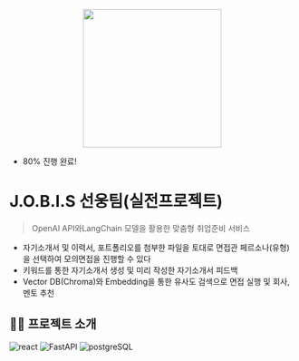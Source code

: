 <p align="center">
  <img width="244" src="https://github.com/user-attachments/assets/253edd78-ab41-4670-9228-683c55d5affc">
</p>

- 80% 진행 완료!

# J.O.B.I.S 선웅팀(실전프로젝트)
> OpenAI API와LangChain 모델을 활용한 맞춤형 취업준비 서비스
- 자기소개서 및 이력서, 포트폴리오를 첨부한 파일을 토대로 면접관 페르소나(유형)을 선택하여 모의면접을 진행할 수 있다
- 키워드를 통한 자기소개서 생성 및 미리 작성한 자기소개서 피드백
- Vector DB(Chroma)와 Embedding을 통한 유사도 검색으로 면접 실행 및 회사, 멘토 추천 
## ✍🏻 프로젝트 소개
 <img src="https://img.shields.io/badge/react-v18.3.1-9cf?logo=react" alt="react" />
  <img src="https://img.shields.io/badge/spring_boot-v3.2.5-green?logo=springboot"  alt="FastAPI" />
  <img src="https://img.shields.io/badge/mysql-v8.0.35-blue?logo=mysql" alt="postgreSQL"/>

